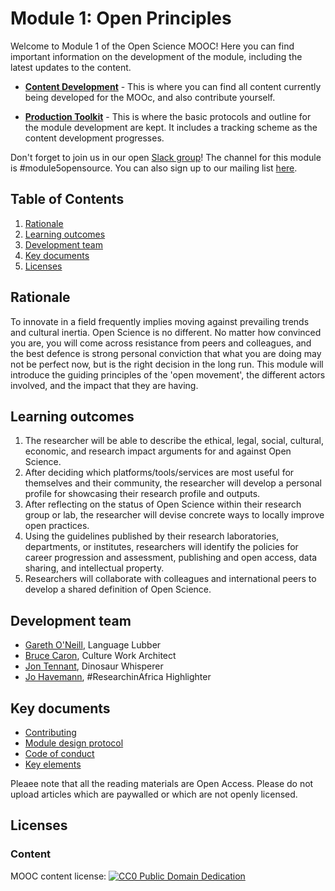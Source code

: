 # Module 1: Open Principles

Welcome to Module 1 of the Open Science MOOC! Here you can find important information on the development of the module, including the latest updates to the content.

- [**Content Development**](https://github.com/OpenScienceMOOC/Module-1-Open-Principles/tree/master/content_development) - This is where you can find all content currently being developed for the MOOc, and also contribute yourself.

- [**Production Toolkit**](https://github.com/OpenScienceMOOC/Module-1-Open-Principles/tree/master/production_toolkit) - This is where the basic protocols and outline for the module development are kept. It includes a tracking scheme as the content development progresses.

Don't forget to join us in our open [Slack group](https://openmooc-ers-slackin.herokuapp.com/)! The channel for this module is #module5opensource. You can also sign up to our mailing list [here](https://opensciencemooc.github.io/site/Contact/).

## Table of Contents

1. [Rationale](#Rationale)
2. [Learning outcomes](#Learning_outcomes)
3. [Development team](#Development_team)
4. [Key documents](#Key_documents)
5. [Licenses](#Licenses)

## Rationale <a name="Rationale"></a>

To innovate in a field frequently implies moving against prevailing trends and cultural inertia. Open Science is no different. No matter how convinced you are, you will come across resistance from peers and colleagues, and the best defence is strong personal conviction that what you are doing may not be perfect now, but is the right decision in the long run. This module will introduce the guiding principles of the 'open movement', the different actors involved, and the impact that they are having.


## Learning outcomes <a name="Learning_outcomes"></a>

1. The researcher will be able to describe the ethical, legal, social, cultural, economic, and research impact arguments for and against Open Science.
1. After deciding which platforms/tools/services are most useful for themselves and their community, the researcher will develop a personal profile for showcasing their research profile and outputs.
1. After reflecting on the status of Open Science within their research group or lab, the researcher will devise concrete ways to locally improve open practices.
1. Using the guidelines published by their research laboratories, departments, or institutes, researchers will identify the policies for career progression and assessment, publishing and open access, data sharing, and intellectual property.
1. Researchers will collaborate with colleagues and international peers to develop a shared definition of Open Science.


## Development team <a name="#Development_team"></a>

- [Gareth O'Neill](https://twitter.com/gtoneill), Language Lubber
- [Bruce Caron](https://twitter.com/junanaguy), Culture Work Architect
- [Jon Tennant](https://twitter.com/protohedgehog), Dinosaur Whisperer
- [Jo Havemann](https://twitter.com/johave), #ResearchinAfrica Highlighter

## Key documents <a name="Key_documents"></a>

- [Contributing](https://github.com/OpenScienceMOOC/Module-1-Open-Principles/tree/master/CONTRIBUTING.md)
- [Module design protocol](https://github.com/OpenScienceMOOC/Module-1-Open-Principles/tree/master/MODULE_DESIGN_PROTOCOL.md)
- [Code of conduct](https://github.com/OpenScienceMOOC/Module-1-Open-Principles/tree/master/CODE_OF_CONDUCT.md)
- [Key elements](https://github.com/OpenScienceMOOC/Module-1-Open-Principles/tree/master/key_elements.md)

Pleaee note that all the reading materials are Open Access. Please do not upload articles which are paywalled or which are not openly licensed.

## Licenses <a name="Licenses"></a>

### Content 
MOOC content license: [![CC0 Public Domain Dedication](https://img.shields.io/badge/License-CC0%201.0-lightgrey.svg)](https://creativecommons.org/publicdomain/zero/1.0/)
